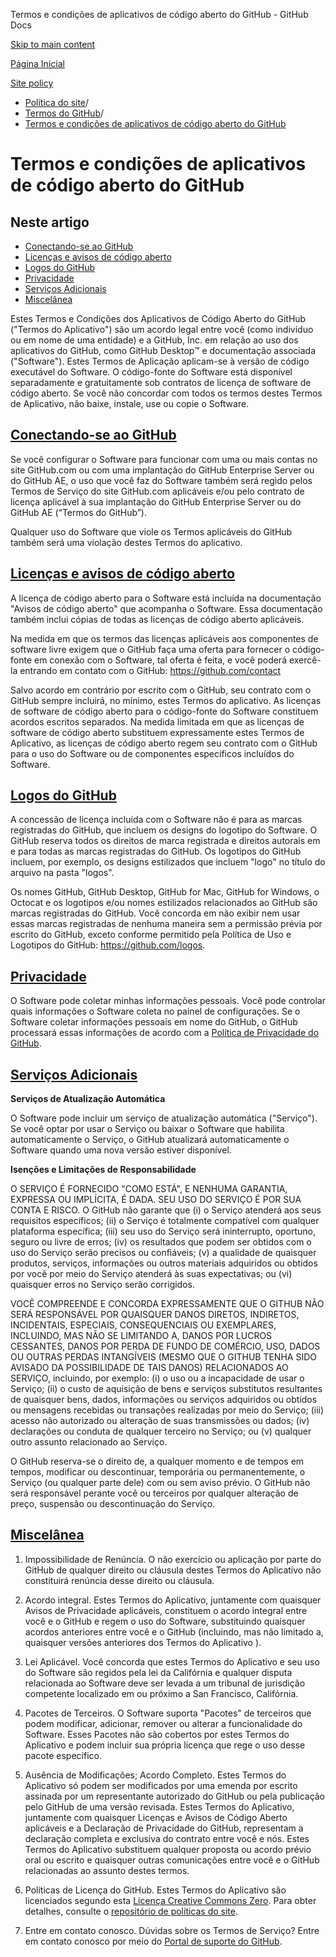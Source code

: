 Termos e condições de aplicativos de código aberto do GitHub - GitHub Docs

[Skip to main content](#main-content)

[Página Inicial](/pt)

[Site policy](/pt/site-policy)

* [Política do site](/pt/site-policy)/
* [Termos do GitHub](/pt/site-policy/github-terms)/
* [Termos e condições de aplicativos de código aberto do GitHub](/pt/site-policy/github-terms/github-open-source-applications-terms-and-conditions)

Termos e condições de aplicativos de código aberto do GitHub
==========

Neste artigo
----------

* [Conectando-se ao GitHub](#connecting-to-github)
* [Licenças e avisos de código aberto](#open-source-licenses-and-notices)
* [Logos do GitHub](#githubs-logos)
* [Privacidade](#privacy)
* [Serviços Adicionais](#additional-services)
* [Miscelânea](#miscellanea)

Estes Termos e Condições dos Aplicativos de Código Aberto do GitHub ("Termos do Aplicativo") são um acordo legal entre você (como indivíduo ou em nome de uma entidade) e a GitHub, Inc. em relação ao uso dos aplicativos do GitHub, como GitHub Desktop™ e documentação associada ("Software"). Estes Termos de Aplicação aplicam-se à versão de código executável do Software. O código-fonte do Software está disponível separadamente e gratuitamente sob contratos de licença de software de código aberto. Se você não concordar com todos os termos destes Termos de Aplicativo, não baixe, instale, use ou copie o Software.

[Conectando-se ao GitHub](#connecting-to-github)
----------

Se você configurar o Software para funcionar com uma ou mais contas no site GitHub.com ou com uma implantação do GitHub Enterprise Server ou do GitHub AE, o uso que você faz do Software também será regido pelos Termos de Serviço do site GitHub.com aplicáveis e/ou pelo contrato de licença aplicável à sua implantação do GitHub Enterprise Server ou do GitHub AE (“Termos do GitHub”).

Qualquer uso do Software que viole os Termos aplicáveis do GitHub também será uma violação destes Termos do aplicativo.

[Licenças e avisos de código aberto](#open-source-licenses-and-notices)
----------

A licença de código aberto para o Software está incluída na documentação "Avisos de código aberto" que acompanha o Software. Essa documentação também inclui cópias de todas as licenças de código aberto aplicáveis.

Na medida em que os termos das licenças aplicáveis aos componentes de software livre exigem que o GitHub faça uma oferta para fornecer o código-fonte em conexão com o Software, tal oferta é feita, e você poderá exercê-la entrando em contato com o GitHub: <https://github.com/contact>

Salvo acordo em contrário por escrito com o GitHub, seu contrato com o GitHub sempre incluirá, no mínimo, estes Termos do aplicativo. As licenças de software de código aberto para o código-fonte do Software constituem acordos escritos separados. Na medida limitada em que as licenças de software de código aberto substituem expressamente estes Termos de Aplicativo, as licenças de código aberto regem seu contrato com o GitHub para o uso do Software ou de componentes específicos incluídos do Software.

[Logos do GitHub](#githubs-logos)
----------

A concessão de licença incluída com o Software não é para as marcas registradas do GitHub, que incluem os designs do logotipo do Software. O GitHub reserva todos os direitos de marca registrada e direitos autorais em e para todas as marcas registradas do GitHub. Os logotipos do GitHub incluem, por exemplo, os designs estilizados que incluem "logo" no título do arquivo na pasta "logos".

Os nomes GitHub, GitHub Desktop, GitHub for Mac, GitHub for Windows, o Octocat e os logotipos e/ou nomes estilizados relacionados ao GitHub são marcas registradas do GitHub. Você concorda em não exibir nem usar essas marcas registradas de nenhuma maneira sem a permissão prévia por escrito do GitHub, exceto conforme permitido pela Política de Uso e Logotipos do GitHub: <https://github.com/logos>.

[Privacidade](#privacy)
----------

O Software pode coletar minhas informações pessoais. Você pode controlar quais informações o Software coleta no painel de configurações. Se o Software coletar informações pessoais em nome do GitHub, o GitHub processará essas informações de acordo com a [Política de Privacidade do GitHub](/pt/site-policy/privacy-policies/github-privacy-statement).

[Serviços Adicionais](#additional-services)
----------

**Serviços de Atualização Automática**

O Software pode incluir um serviço de atualização automática ("Serviço"). Se você optar por usar o Serviço ou baixar o Software que habilita automaticamente o Serviço, o GitHub atualizará automaticamente o Software quando uma nova versão estiver disponível.

**Isenções e Limitações de Responsabilidade**

O SERVIÇO É FORNECIDO "COMO ESTÁ", E NENHUMA GARANTIA, EXPRESSA OU IMPLÍCITA, É DADA. SEU USO DO SERVIÇO É POR SUA CONTA E RISCO. O GitHub não garante que (i) o Serviço atenderá aos seus requisitos específicos; (ii) o Serviço é totalmente compatível com qualquer plataforma específica; (iii) seu uso do Serviço será ininterrupto, oportuno, seguro ou livre de erros; (iv) os resultados que podem ser obtidos com o uso do Serviço serão precisos ou confiáveis; (v) a qualidade de quaisquer produtos, serviços, informações ou outros materiais adquiridos ou obtidos por você por meio do Serviço atenderá às suas expectativas; ou (vi) quaisquer erros no Serviço serão corrigidos.

VOCÊ COMPREENDE E CONCORDA EXPRESSAMENTE QUE O GITHUB NÃO SERÁ RESPONSÁVEL POR QUAISQUER DANOS DIRETOS, INDIRETOS, INCIDENTAIS, ESPECIAIS, CONSEQUENCIAIS OU EXEMPLARES, INCLUINDO, MAS NÃO SE LIMITANDO A, DANOS POR LUCROS CESSANTES, DANOS POR PERDA DE FUNDO DE COMÉRCIO, USO, DADOS OU OUTRAS PERDAS INTANGÍVEIS (MESMO QUE O GITHUB TENHA SIDO AVISADO DA POSSIBILIDADE DE TAIS DANOS) RELACIONADOS AO SERVIÇO, incluindo, por exemplo: (i) o uso ou a incapacidade de usar o Serviço; (ii) o custo de aquisição de bens e serviços substitutos resultantes de quaisquer bens, dados, informações ou serviços adquiridos ou obtidos ou mensagens recebidas ou transações realizadas por meio do Serviço; (iii) acesso não autorizado ou alteração de suas transmissões ou dados; (iv) declarações ou conduta de qualquer terceiro no Serviço; ou (v) qualquer outro assunto relacionado ao Serviço.

O GitHub reserva-se o direito de, a qualquer momento e de tempos em tempos, modificar ou descontinuar, temporária ou permanentemente, o Serviço (ou qualquer parte dele) com ou sem aviso prévio. O GitHub não será responsável perante você ou terceiros por qualquer alteração de preço, suspensão ou descontinuação do Serviço.

[Miscelânea](#miscellanea)
----------

1. Impossibilidade de Renúncia. O não exercício ou aplicação por parte do GitHub de qualquer direito ou cláusula destes Termos do Aplicativo não constituirá renúncia desse direito ou cláusula.

2. Acordo integral. Estes Termos do Aplicativo, juntamente com quaisquer Avisos de Privacidade aplicáveis, constituem o acordo integral entre você e o GitHub e regem o uso do Software, substituindo quaisquer acordos anteriores entre você e o GitHub (incluindo, mas não limitado a, quaisquer versões anteriores dos Termos do Aplicativo ).

3. Lei Aplicável. Você concorda que estes Termos do Aplicativo e seu uso do Software são regidos pela lei da Califórnia e qualquer disputa relacionada ao Software deve ser levada a um tribunal de jurisdição competente localizado em ou próximo a San Francisco, Califórnia.

4. Pacotes de Terceiros. O Software suporta "Pacotes" de terceiros que podem modificar, adicionar, remover ou alterar a funcionalidade do Software. Esses Pacotes não são cobertos por estes Termos do Aplicativo e podem incluir sua própria licença que rege o uso desse pacote específico.

5. Ausência de Modificações; Acordo Completo. Estes Termos do Aplicativo só podem ser modificados por uma emenda por escrito assinada por um representante autorizado do GitHub ou pela publicação pelo GitHub de uma versão revisada. Estes Termos do Aplicativo, juntamente com quaisquer Licenças e Avisos de Código Aberto aplicáveis e a Declaração de Privacidade do GitHub, representam a declaração completa e exclusiva do contrato entre você e nós. Estes Termos do Aplicativo substituem qualquer proposta ou acordo prévio oral ou escrito e quaisquer outras comunicações entre você e o GitHub relacionadas ao assunto destes termos.

6. Políticas de Licença do GitHub. Estes Termos do Aplicativo são licenciados segundo esta [Licença Creative Commons Zero](https://creativecommons.org/publicdomain/zero/1.0/). Para obter detalhes, consulte o [repositório de políticas do site](https://github.com/github/site-policy#license).

7. Entre em contato conosco. Dúvidas sobre os Termos de Serviço? Entre em contato conosco por meio do [Portal de suporte do GitHub](https://support.github.com/).
